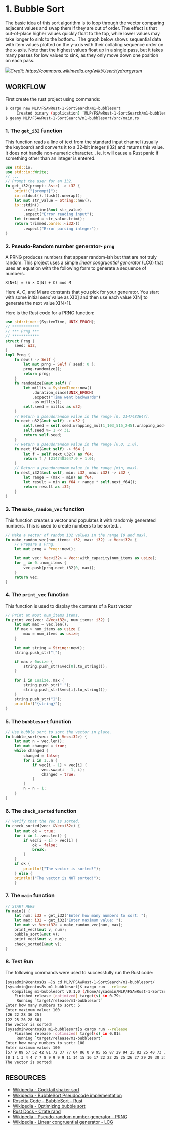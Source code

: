 # 1. Bubble Sort
The basic idea of this sort algorithm is to loop through the vector comparing adjacent values and swap them if they are out of order. The effect is that out-of-place higher values quickly float to the top, while lower values may take longer to sink to the bottom... The graph below shows sequential data with item values plotted on the y-axis with their collating sequence order on the x-axis. Note that the highest values float up in a single pass, but it takes many passes for low values to sink, as they only move down one position on each pass.

![](https://upload.wikimedia.org/wikipedia/commons/3/37/Bubble_sort_animation.gif)_Credit: https://commons.wikimedia.org/wiki/User:Hydrargyrum_

## WORKFLOW
First create the rust project using commands:
``` bash
$ cargo new MLP/FSAwRust-1-SortSearch/m1-bubblesort
     Created binary (application) `MLP/FSAwRust-1-SortSearch/m1-bubblesort` package
$ geany MLP/FSAwRust-1-SortSearch/m1-bubblesort/src/main.rs
```
### 1. The `get_i32` function
This function reads a line of text from the standard input channel (usually the keyboard) and converts it to a 32-bit integer (i32) and returns this value. It does not handle non-numeric character... ie. it will cause a Rust panic if something other than an integer is entered.
``` rust
use std::io;
use std::io::Write;
// ...
// Prompt the user for an i32.
fn get_i32(prompt: &str) -> i32 {
    print!("{prompt}");
    io::stdout().flush().unwrap();
    let mut str_value = String::new();
    io::stdin()
        .read_line(&mut str_value)
        .expect("Error reading input");
    let trimmed = str_value.trim();
    return trimmed.parse::<i32>()
        .expect("Error parsing integer");
}
```
### 2. Pseudo-Random number generator- `prng`
A PRNG produces numbers that appear random-ish but that are not truly random. This project uses a simple _linear congruential generator_ (LCG) that uses an equation with the following form to generate a sequence of numbers.
``` text
X[N+1] = (A × X[N] + C) mod M
```
Here A, C, and M are constants that you pick for your generator. You start with some initial _seed_ value as X[0] and then use each value X[N] to generate the next value X[N+1].

Here is the Rust code for a PRNG function:
``` rust
use std::time::{SystemTime, UNIX_EPOCH};
// ************
// *** Prng ***
// ************
struct Prng {
    seed: u32,
}
impl Prng {
    fn new() -> Self {
        let mut prng = Self { seed: 0 };
        prng.randomize();
        return prng;
    }
    fn randomize(&mut self) {
        let millis = SystemTime::now()
            .duration_since(UNIX_EPOCH)
            .expect("Time went backwards")
            .as_millis();
        self.seed = millis as u32;
    }
    // Return a pseudorandom value in the range [0, 2147483647].
    fn next_u32(&mut self) -> u32 {
        self.seed = self.seed.wrapping_mul(1_103_515_245).wrapping_add(12_345);
        self.seed %= 1 << 31;
        return self.seed;
    }
    // Return a pseudorandom value in the range [0.0, 1.0).
    fn next_f64(&mut self) -> f64 {
        let f = self.next_u32() as f64;
        return f / (2147483647.0 + 1.0);
    }
    // Return a pseudorandom value in the range [min, max).
    fn next_i32(&mut self, min: i32, max: i32) -> i32 {
        let range = (max - min) as f64;
        let result = min as f64 + range * self.next_f64();
        return result as i32;
    }
}
```
### 3. The `make_random_vec` function
This function creates a vector and populates it with randomly generated numbers. This is used to create numbers to be sorted...
``` rust
// Make a vector of random i32 values in the range [0 and max).
fn make_random_vec(num_items: i32, max: i32) -> Vec<i32> {
    // Prepare a Prng.
    let mut prng = Prng::new();

    let mut vec: Vec<i32> = Vec::with_capacity(num_items as usize);
    for _ in 0..num_items {
        vec.push(prng.next_i32(0, max));
    }
    return vec;
}
```
### 4. The `print_vec` function
This function is  used to display the contents of a Rust vector
``` rust
// Print at most num_items items.
fn print_vec(vec: &Vec<i32>, num_items: i32) {
    let mut max = vec.len();
    if max > num_items as usize {
        max = num_items as usize;
    }

    let mut string = String::new();
    string.push_str("[");

    if max > 0usize {
        string.push_str(&vec[0].to_string());
    }

    for i in 1usize..max {
        string.push_str(" ");
        string.push_str(&vec[i].to_string());
    }
    string.push_str("]");
    println!("{string}");
}
```

### 5. The `bubblesort` function
``` rust
// Use bubble sort to sort the vector in place.
fn bubble_sort(vec: &mut Vec<i32>) {
	let mut n = vec.len();
	let mut changed = true;
	while changed {
		changed = false;
		for i in 1..n {
			if vec[i - 1] > vec[i] {
				vec.swap(i - 1, i);
				changed = true;
			}
		}
		n = n - 1;
	}
}
```

### 6. The `check_sorted` function
``` rust
// Verify that the Vec is sorted.
fn check_sorted(vec: &Vec<i32>) {
	let mut ok = true;
	for i in 1..vec.len() {
		if vec[i - 1] > vec[i] {
			ok = false;
			break;
		}
	}
	if ok {
		println!("The vector is sorted!");
	} else {
	println!("The vector is NOT sorted!");
	}
```
### 7. The `main` function
``` rust
// START HERE
fn main() {
    let num: i32 = get_i32("Enter how many numbers to sort: ");
    let max: i32 = get_i32("Enter maximum value: ");
    let mut v: Vec<i32> = make_random_vec(num, max);
    print_vec(&mut v, num);
    bubble_sort(&mut v);
    print_vec(&mut v, num);
    check_sorted(&mut v);
}
```
### 8. Test Run
The following commands were used to successfully run the Rust code:
``` bash
[sysadmin@centos8s ~]$ cd MLP/FSAwRust-1-SortSearch/m1-bubblesort/
[sysadmin@centos8s m1-bubblesort]$ cargo run --release
   Compiling m1-bubblesort v0.1.0 (/home/sysadmin/MLP/FSAwRust-1-SortSearch/m1-bubblesort)
    Finished release [optimized] target(s) in 0.79s
     Running `target/release/m1-bubblesort`
Enter how many numbers to sort: 5
Enter maximum value: 100
[26 22 28 36 25]
[22 25 26 28 36]
The vector is sorted!
[sysadmin@centos8s m1-bubblesort]$ cargo run --release
    Finished release [optimized] target(s) in 0.01s
     Running `target/release/m1-bubblesort`
Enter how many numbers to sort: 100
Enter maximum value: 100
[57 9 89 57 52 42 81 72 37 77 64 86 0 9 95 65 87 29 94 25 82 25 40 73 73 75 35 80 91 26 9 11 8 64 22 37 92 59 17 37 70 97 90 37 22 86 39 70 62 29 32 31 9 80 89 89 14 52 93 33 48 3 32 27 15 71 1 44 98 76 36 47 90 68 39 85 30 35 56 4 4 50 53 96 1 74 70 7 16 87 95 39 75 74 33 48 65 34 7 79]
[0 1 1 3 4 4 7 7 8 9 9 9 9 11 14 15 16 17 22 22 25 25 26 27 29 29 30 31 32 32 33 33 34 35 35 36 37 37 37 37 39 39 39 40 42 44 47 48 48 50 52 52 53 56 57 57 59 62 64 64 65 65 68 70 70 70 71 72 73 73 74 74 75 75 76 77 79 80 80 81 82 85 86 86 87 87 89 89 89 90 90 91 92 93 94 95 95 96 97 98]
The vector is sorted!
```

## RESOURCES
* [Wikipedia - Cocktail shaker sort](https://en.wikipedia.org/wiki/Cocktail_shaker_sort)
* [Wikipedia - BubbleSort Pseudocode implementation](https://en.wikipedia.org/wiki/Bubble_sort#Pseudocode_implementation)
* [Rosetta Code - BubbleSort - Rust](https://rosettacode.org/wiki/Sorting_algorithms/Bubble_sort#Rust)
* [Wikipedia - Optimizing bubble sort](https://en.wikipedia.org/wiki/Bubble_sort#Optimizing_bubble_sort)
* [Rust Docs - Crate rand](https://docs.rs/rand/latest/rand/)
* [Wikipedia - Pseudo-random number generator - PRNG](https://en.wikipedia.org/wiki/Pseudorandom_number_generator)
* [Wikipedia - Linear congruential generator - LCG](https://en.wikipedia.org/wiki/Linear_congruential_generator)
